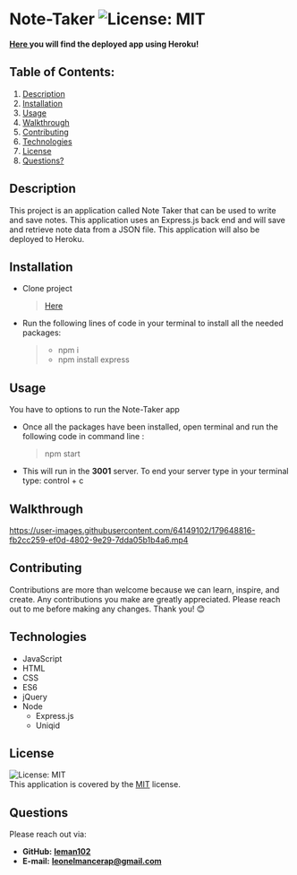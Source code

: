# Note-Taker  ![License: MIT](https://img.shields.io/badge/License-MIT-yellow.svg)
**[Here ](https://note-taker-leo.herokuapp.com/)you will find the deployed app using Heroku!**
## Table of Contents:
1. [Description](#description) 
2. [Installation](#installation)
3. [Usage](#usage)  
4. [Walkthrough](#walkthrough)
5. [Contributing](#contributing)
6. [Technologies](#technologies)
7. [License](#license)
8. [Questions?](#questions)
## Description
This project is an application called Note Taker that can be used to write and save notes. This application uses an Express.js back end and will save and retrieve note data from a JSON file. This application will also be deployed to Heroku. 
## Installation
* Clone project
  > [Here](https://github.com/Leman102/note-taker.git)
* Run the following lines of code in your terminal to install all the needed packages:
  > - npm i<br>
  > - npm install express
## Usage
You have to options to run the Note-Taker app
- Once all the packages have been installed, open terminal and run the following code in command line :
  > npm start
- This will run in the **3001** server. To end your server type in your terminal type: control + c
## Walkthrough
https://user-images.githubusercontent.com/64149102/179648816-fb2cc259-ef0d-4802-9e29-7dda05b1b4a6.mp4
## Contributing
Contributions are more than welcome because we can learn, inspire, and create. Any contributions you make are greatly appreciated. Please reach out to me before making any changes. Thank you! 😊
## Technologies
- JavaScript
- HTML
- CSS
- ES6
- jQuery
- Node
  - Express.js
  - Uniqid
## License
![License: MIT](https://img.shields.io/badge/License-MIT-yellow.svg)
<br />
This application is covered by the [MIT](https://choosealicense.com/licenses/) license.
## Questions
Please reach out via:
- **GitHub:**
  **[leman102](https://github.com/leman102)**
- **E-mail:**
  **leonelmancerap@gmail.com**